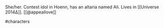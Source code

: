She/her. Contest idol in Hoenn, has an altaria named Ali. Lives in [[Universe 2014Δ]]. [[@appeallove]]

#characters 